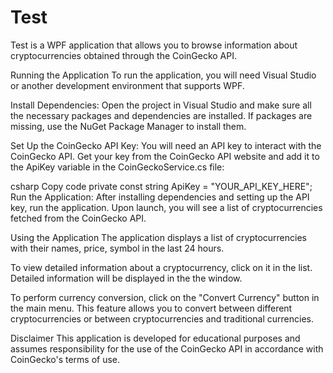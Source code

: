# Test
Test is a WPF application that allows you to browse information about cryptocurrencies obtained through the CoinGecko API.

Running the Application
To run the application, you will need Visual Studio or another development environment that supports WPF.

Install Dependencies:
Open the project in Visual Studio and make sure all the necessary packages and dependencies are installed. If packages are missing, use the NuGet Package Manager to install them.

Set Up the CoinGecko API Key:
You will need an API key to interact with the CoinGecko API. Get your key from the CoinGecko API website and add it to the ApiKey variable in the CoinGeckoService.cs file:

csharp
Copy code
private const string ApiKey = "YOUR_API_KEY_HERE";
Run the Application:
After installing dependencies and setting up the API key, run the application. Upon launch, you will see a list of cryptocurrencies fetched from the CoinGecko API.

Using the Application
The application displays a list of cryptocurrencies with their names, price, symbol in the last 24 hours.

To view detailed information about a cryptocurrency, click on it in the list. Detailed information will be displayed in the the window.

To perform currency conversion, click on the "Convert Currency" button in the main menu. This feature allows you to convert between different cryptocurrencies or between cryptocurrencies and traditional currencies.

Disclaimer
This application is developed for educational purposes and assumes responsibility for the use of the CoinGecko API in accordance with CoinGecko's terms of use.
